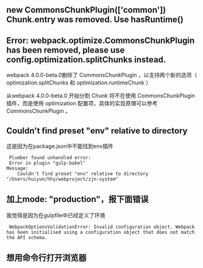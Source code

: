 ## new CommonsChunkPlugin(['common']) Chunk.entry was removed. Use hasRuntime()

## Error: webpack.optimize.CommonsChunkPlugin has been removed, please use config.optimization.splitChunks instead.
  webpack 4.0.0-beta.0删除了 CommonsChunkPlugin ，以支持两个新的选项（ optimization.splitChunks 和 optimization.runtimeChunk ）

  从webpack 4.0.0-beta.0 开始分割 Chunk 将不在使用 CommonsChunkPlugin 插件，而是使用 optimization 配置项，具体的实现原理可以参考 CommonsChunkPlugin 。
##   Couldn't find preset "env" relative to directory
这是因为在package.json中不能找到env插件
```  
 Plumber found unhandled error:
 Error in plugin "gulp-babel"
Message:
    Couldn't find preset "env" relative to directory "/Users/huiyun/hhy/webproject/zjn-system"
```
## 加上mode: "production"，报下面错误
我觉得是因为在gulpfile中已经定义了环境
```
 WebpackOptionsValidationError: Invalid configuration object. Webpack has been initialised using a configuration object that does not match the API schema.
 ```

## 想用命令行打开浏览器